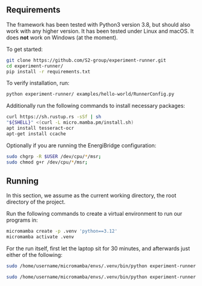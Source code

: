 ## Requirements

The framework has been tested with Python3 version 3.8, but should also work with any higher version. It has been tested under Linux and macOS. It does **not** work on Windows (at the moment).

To get started:

```bash
git clone https://github.com/S2-group/experiment-runner.git
cd experiment-runner/
pip install -r requirements.txt
```

To verify installation, run:

```bash
python experiment-runner/ examples/hello-world/RunnerConfig.py
```

Additionally run the following commands to install necessary packages:
```bash
curl https://sh.rustup.rs -sSf | sh
"${SHELL}" <(curl -L micro.mamba.pm/install.sh)
apt install tesseract-ocr
apt-get install ccache
```
Optionally if you are running the EnergiBridge configuration:
```bash
sudo chgrp -R $USER /dev/cpu/*/msr;
sudo chmod g+r /dev/cpu/*/msr;
```

## Running

In this section, we assume as the current working directory, the root directory of the project.


Run the following commands to create a virtual environment to run our programs in:
```bash
micromamba create -p .venv 'python==3.12'
micromamba activate .venv
```

For the run itself, first let the laptop sit for 30 minutes, and afterwards just either of the following:
```bash
sudo /home/username/micromamba/envs/.venv/bin/python experiment-runner RunnerConfig_EnergiBridge.py
```

```bash
sudo /home/username/micromamba/envs/.venv/bin/python experiment-runner RunnerConfig_PowerJoular.py
```
